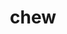 ---
category: 4-letters
denotation: null
name: chew
reference_link: https://www.etymonline.com/word/chew
root_language: null
root_name: null
title: chew
type: free
word_sums:
- respelling: chew
  sum: 'Chew + '
---